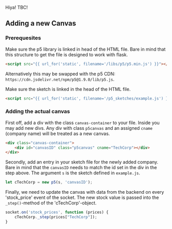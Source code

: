 Hiya! TBC!

## Adding a new Canvas
### Prerequesites
Make sure the p5 library is linked in head of the HTML file. Bare in mind that this structure to get the file is designed to work with flask.
``` html
<script src="{{ url_for('static', filename='/libs/p5/p5.min.js') }}"></script>
```
Alternatively this may be swapped with the p5 CDN: ``https://cdn.jsdelivr.net/npm/p5@1.9.0/lib/p5.js``.

Make sure the sketch is linked in the head of the HTML file.
``` html
<script src="{{ url_for('static', filename='/p5_sketches/example.js') }}"></script>
```



### Adding the actual canvas
First off, add a div with the class ``canvas-container`` to your file. Inside you may add new divs. Any div with class ``p5canvas`` and an assigned ``cname`` (company name) will be treated as a new canvas.
``` html
<div class="canvas-container">
    <div id="canvasID" class="p5canvas" cname="TechCorp"></div>
</div>
```

Secondly, add an entry in your sketch file for the newly added company.
Bare in mind that the ``canvasID`` needs to match the id set in the div in the step above. The argument ``s`` is the sketch defined in ``example.js``.
``` js
let cTechCorp = new p5(s, 'canvasID');
```

Finally, we need to update the canvas with data from the backend on every 'stock_price' event of the socket. The new stock value is passed into the ``_step()``-method of the 'cTechCorp'-object.
``` js
socket.on('stock_prices', function (prices) {
    cTechCorp._step(prices["TechCorp"]);
}
```


